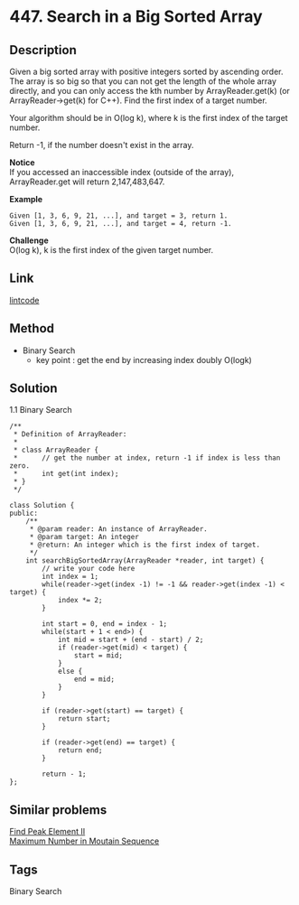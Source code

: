 # 447. Search in a Big Sorted Array

## Description
Given a big sorted array with positive integers sorted by ascending order. The array is so big so that you can not get the length of the whole array directly, and you can only access the kth number by ArrayReader.get(k) (or ArrayReader->get(k) for C++). Find the first index of a target number. 

Your algorithm should be in O(log k), where k is the first index of the target number.

Return -1, if the number doesn't exist in the array.


**Notice**  
If you accessed an inaccessible index (outside of the array), ArrayReader.get will return 2,147,483,647.

**Example**
```
Given [1, 3, 6, 9, 21, ...], and target = 3, return 1.
Given [1, 3, 6, 9, 21, ...], and target = 4, return -1.
```

**Challenge**  
O(log k), k is the first index of the given target number.

## Link
[lintcode](https://www.lintcode.com/problem/search-in-a-big-array/)

## Method
* Binary Search
  * key point : get the end by increasing index doubly O(logk)

## Solution
1.1 Binary Search
~~~
/**
 * Definition of ArrayReader:
 * 
 * class ArrayReader {
 *      // get the number at index, return -1 if index is less than zero.
 *      int get(int index);
 * }
 */

class Solution {
public:
    /**
     * @param reader: An instance of ArrayReader.
     * @param target: An integer
     * @return: An integer which is the first index of target.
     */
    int searchBigSortedArray(ArrayReader *reader, int target) {
        // write your code here
        int index = 1;
        while(reader->get(index -1) != -1 && reader->get(index -1) < target) {
            index *= 2;
        }

        int start = 0, end = index - 1;
        while(start + 1 < end>) {
            int mid = start + (end - start) / 2;
            if (reader->get(mid) < target) {
                start = mid;
            }
            else {
                end = mid;
            }
        }

        if (reader->get(start) == target) {
            return start;
        }

        if (reader->get(end) == target) {
            return end;
        }

        return - 1;
};    
~~~
## Similar problems
[Find Peak Element II](https://www.lintcode.com/problem/find-peak-element-ii/)  
[Maximum Number in Moutain Sequence](https://www.lintcode.com/problem/maximum-number-in-mountain-sequence/)

## Tags
Binary Search